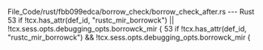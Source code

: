 File_Code/rust/fbb099edca/borrow_check/borrow_check_after.rs --- Rust
53     if !tcx.has_attr(def_id, "rustc_mir_borrowck") || !tcx.sess.opts.debugging_opts.borrowck_mir {                                                        53     if !tcx.has_attr(def_id, "rustc_mir_borrowck") && !tcx.sess.opts.debugging_opts.borrowck_mir {

